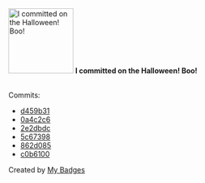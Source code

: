 <img src="https://my-badges.github.io/my-badges/spooky-commit.png" alt="I committed on the Halloween! Boo!" title="I committed on the Halloween! Boo!" width="128">
<strong>I committed on the Halloween! Boo!</strong>
<br><br>

Commits:

- <a href="https://github.com/TheManticoreProject/winacl/commit/d459b31bab4e925cb1527fcddd25b51bc8e12a2a">d459b31</a>
- <a href="https://github.com/TheManticoreProject/winacl/commit/0a4c2c6111cd032926b173a2a910382872f7634f">0a4c2c6</a>
- <a href="https://github.com/TheManticoreProject/winacl/commit/2e2dbdc717728992f956276a3a93937f2b72f0c6">2e2dbdc</a>
- <a href="https://github.com/TheManticoreProject/winacl/commit/5c67398ee2ca1787309dd8267914f05e86715b71">5c67398</a>
- <a href="https://github.com/TheManticoreProject/winacl/commit/862d08571a090184736b88cbc5a289623c3e89d4">862d085</a>
- <a href="https://github.com/TheManticoreProject/goopts/commit/c0b610074e6d2366a3d5ae79cb6211e64ddd8c3c">c0b6100</a>


Created by <a href="https://github.com/my-badges/my-badges">My Badges</a>